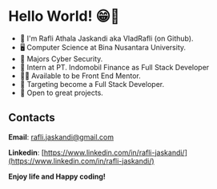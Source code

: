 # Hello World! 😁👋

* 👦 I'm Rafli Athala Jaskandi aka VladRafli (on Github).
* 🖥 Computer Science at Bina Nusantara University.
* 🔐 Majors Cyber Security.
* 🏢 Intern at PT. Indomobil Finance as Full Stack Developer
* 👨‍🏫 Available to be Front End Mentor.
* 🎯 Targeting become a Full Stack Developer.
* 🤩 Open to great projects.

## Contacts

**Email**: [rafli.jaskandi@gmail.com](mailto:rafli.jaskandi@gmail.com)

**Linkedin**: [https://www.linkedin.com/in/rafli-jaskandi/](https://www.linkedin.com/in/rafli-jaskandi/)


**Enjoy life and Happy coding!**
